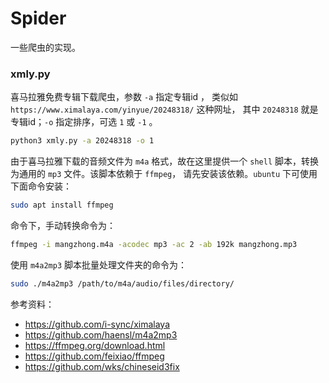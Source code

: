 # Spider

一些爬虫的实现。


### xmly.py 

喜马拉雅免费专辑下载爬虫，参数 `-a` 指定专辑id ， 类似如`https://www.ximalaya.com/yinyue/20248318/` 这种网址， 其中 `20248318` 就是专辑id；`-o` 指定排序，可选 `1` 或 `-1` 。

```bash
python3 xmly.py -a 20248318 -o 1
```

由于喜马拉雅下载的音频文件为 `m4a` 格式，故在这里提供一个 `shell` 脚本，转换为通用的 `mp3` 文件。该脚本依赖于 `ffmpeg`， 请先安装该依赖。`ubuntu` 下可使用下面命令安装：

```bash
sudo apt install ffmpeg
```

命令下，手动转换命令为：

```bash
ffmpeg -i mangzhong.m4a -acodec mp3 -ac 2 -ab 192k mangzhong.mp3
```

使用 `m4a2mp3` 脚本批量处理文件夹的命令为：

```bash
sudo ./m4a2mp3 /path/to/m4a/audio/files/directory/
```

参考资料：

- https://github.com/i-sync/ximalaya
- https://github.com/haensl/m4a2mp3
- https://ffmpeg.org/download.html
- https://github.com/feixiao/ffmpeg
- https://github.com/wks/chineseid3fix